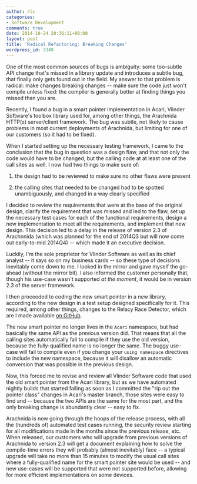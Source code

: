 ```yaml
---
author: rlc
categories:
- Software Development
comments: true
date: 2014-10-24 20:36:11+00:00
layout: post
title: 'Radical Refactoring: Breaking Changes'
wordpress_id: 3349
---
```


One of the most common sources of bugs is ambiguity: some too-subtle API change that's missed in a library update and introduces a subtle bug, that finally only gets found out in the field. My answer to that problem is radical: make changes breaking changes -- make sure the code just won't compile unless fixed: the compiler is generally better at finding things you missed than you are.

<!--more-->

Recently, I found a bug in a smart pointer implementation in Acari, Vlinder Software's toolbox library used for, among other things, the Arachnida HTTP(s) server/client framework. The bug was subtle, not likely to cause problems in most current deployments of Arachnida, but limiting for one of our customers (so it had to be fixed).

When I started setting up the necessary testing framework, I came to the conclusion that the bug in question was a design flaw, and that not only the code would have to be changed, but the calling code at at least one of the call sites as well. I now had two things to make sure of:

1. the design had to be reviewed to make sure no other flaws were present

2. the calling sites that needed to be changed had to be spotted unambiguously, and changed in a way clearly specified

I decided to review the requirements that were at the base of the original design, clarify the requirement that was missed and led to the flaw, set up the necessary test cases for each of the functional requirements, design a new implementation to meet all the requirements, and implement that new design. This decision led to a delay in the release of version 2.3 of Arachnnida (which was planned for the end of 2014Q3 but will now come out early-to-mid 2014Q4) -- which made it an executive decision.

Luckily, I'm the sole proprietor for Vlinder Software as well as its chief analyst -- it says so on my business cards -- so these type of decisions inevitably come down to me. I looked in the mirror and gave myself the go-ahead (without the mirror bit). I also informed the customer personally that, though his use-case wasn't supported _at the moment_, it would be in version 2.3 of the server framework.

I then proceeded to coding the new smart pointer in a new library, according to the new design in a test setup designed specifically for it. This required, among other things, changes to the Relacy Race Detector, which are I made available [on GitHub](https://github.com/VlinderSoftware/relacy).

The new smart pointer no longer lives in the `Acari` namespace, but had basically the same API as the previous version did. That means that all the calling sites automatically fail to compile if they use the old version, because the fully-qualified name is no longer the same. The buggy use-case will fail to compile even if you change your `using namespace` directives to include the new namespace, because it will disallow an automatic conversion that was possible in the previous design.

Now, this forced me to revise and review all Vlinder Software code that used the old smart pointer from the Acari library, but as we have automated nightly builds that started failing as soon as I committed the "rip out the pointer class" changes in Acari's master branch, those sites were easy to find and -- because the two APIs are the same for the most part, and the only breaking change is abundantly clear -- easy to fix.

Arachnida is now going through the hoops of the release process, with all the (hundreds of) automated test cases running, the security review starting for all modifications made in the months since the previous release, etc. When released, our customers who will upgrade from previous versions of Arachnida to version 2.3 will get a document explaining how to solve the compile-time errors they will probably (almost inevitably) face -- a typical upgrade will take no more than 15 minutes to modify the usual call sites where a fully-qualified name for the smart pointer site would be used -- and new use-cases will be supported that were not supported before, allowing for more efficient implementations on some devices.